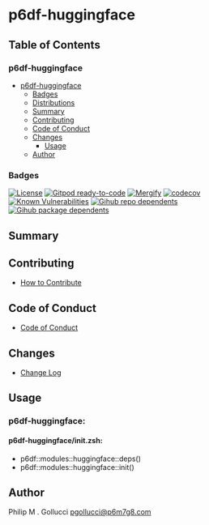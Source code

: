 # p6df-huggingface

## Table of Contents


### p6df-huggingface
- [p6df-huggingface](#p6df-huggingface)
  - [Badges](#badges)
  - [Distributions](#distributions)
  - [Summary](#summary)
  - [Contributing](#contributing)
  - [Code of Conduct](#code-of-conduct)
  - [Changes](#changes)
    - [Usage](#usage)
  - [Author](#author)

### Badges

[![License](https://img.shields.io/badge/License-Apache%202.0-yellowgreen.svg)](https://opensource.org/licenses/Apache-2.0)
[![Gitpod ready-to-code](https://img.shields.io/badge/Gitpod-ready--to--code-blue?logo=gitpod)](https://gitpod.io/#https://github.com/p6m7g8/p6df-huggingface)
[![Mergify](https://img.shields.io/endpoint.svg?url=https://gh.mergify.io/badges/p6m7g8/p6df-huggingface/&style=flat)](https://mergify.io)
[![codecov](https://codecov.io/gh/p6m7g8/p6df-huggingface/branch/master/graph/badge.svg?token=14Yj1fZbew)](https://codecov.io/gh/p6m7g8/p6df-huggingface)
[![Known Vulnerabilities](https://snyk.io/test/github/p6m7g8/p6df-huggingface/badge.svg?targetFile=package.json)](https://snyk.io/test/github/p6m7g8/p6df-huggingface?targetFile=package.json)
[![Gihub repo dependents](https://badgen.net/github/dependents-repo/p6m7g8/p6df-huggingface)](https://github.com/p6m7g8/p6df-huggingface/network/dependents?dependent_type=REPOSITORY)
[![Gihub package dependents](https://badgen.net/github/dependents-pkg/p6m7g8/p6df-huggingface)](https://github.com/p6m7g8/p6df-huggingface/network/dependents?dependent_type=PACKAGE)

## Summary

## Contributing

- [How to Contribute](CONTRIBUTING.md)

## Code of Conduct

- [Code of Conduct](https://github.com/p6m7g8/.github/blob/master/CODE_OF_CONDUCT.md)

## Changes

- [Change Log](CHANGELOG.md)

## Usage

### p6df-huggingface:

#### p6df-huggingface/init.zsh:

- p6df::modules::huggingface::deps()
- p6df::modules::huggingface::init()



## Author

Philip M . Gollucci <pgollucci@p6m7g8.com>
